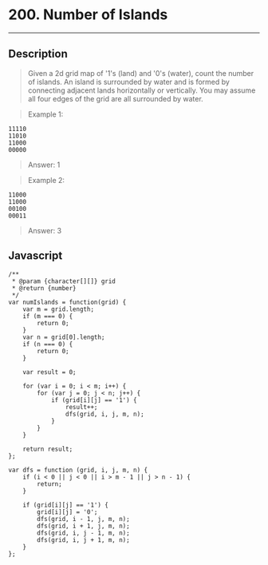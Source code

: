 # 200. Number of Islands

---

## Description

> Given a 2d grid map of '1's (land) and '0's (water), count the number of islands. An island is surrounded by water and is formed by connecting adjacent lands horizontally or vertically. You may assume all four edges of the grid are all surrounded by water.

> Example 1:

```
11110
11010
11000
00000
```

> Answer: 1

> Example 2:

```
11000
11000
00100
00011
```

> Answer: 3

## Javascript


```
/**
 * @param {character[][]} grid
 * @return {number}
 */
var numIslands = function(grid) {
    var m = grid.length;
    if (m === 0) {
        return 0;
    }
    var n = grid[0].length;
    if (n === 0) {
        return 0;
    }

    var result = 0;

    for (var i = 0; i < m; i++) {
        for (var j = 0; j < n; j++) {
            if (grid[i][j] == '1') {
                result++;
                dfs(grid, i, j, m, n);
            }
        }
    }

    return result;
};

var dfs = function (grid, i, j, m, n) {
    if (i < 0 || j < 0 || i > m - 1 || j > n - 1) {
        return;
    }

    if (grid[i][j] == '1') {
        grid[i][j] = '0';
        dfs(grid, i - 1, j, m, n);
        dfs(grid, i + 1, j, m, n);
        dfs(grid, i, j - 1, m, n);
        dfs(grid, i, j + 1, m, n);
    }
};
```
